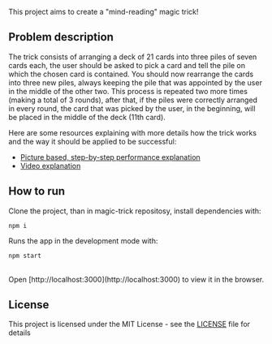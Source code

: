 This project aims to create a "mind-reading" magic trick! 
 
## Problem description

The trick consists of arranging a deck of 21 cards into three piles of seven cards each, the user should be asked to pick a card and tell the pile on which the chosen card is contained.
You should now rearrange the cards into three new piles, always keeping the pile that was appointed by the user in the middle of the other two. This process is repeated two more times (making a total of 3 rounds), after that, if the piles were correctly arranged in every round, the card that was picked by the user, in the beginning, will be placed in the middle of the deck (11th card).

Here are some resources explaining with more details how the trick works and the way it should be applied to be successful:

- [Picture based, step-by-step performance explanation](https://www.wikihow.com/Do-a-21-Card-Card-Trick)
- [Video explanation](https://www.youtube.com/watch?v=up0rWk_Q4tY)

## How to run

Clone the project, than in magic-trick repositosy, install dependencies with: 

```
npm i
```

Runs the app in the development mode with: 

```
npm start
```
<br />
Open [http://localhost:3000](http://localhost:3000) to view it in the browser.


## License

This project is licensed under the MIT License - see the [LICENSE](LICENSE) file for details